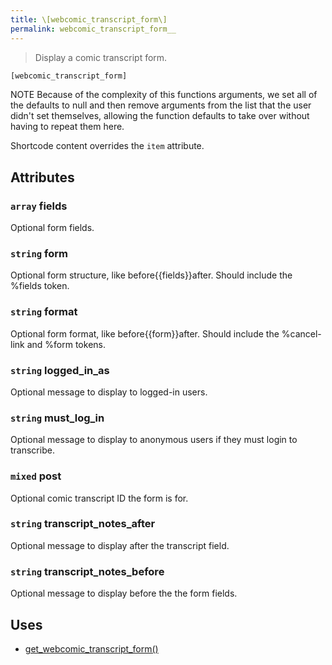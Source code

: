 ```yaml
---
title: \[webcomic_transcript_form\]
permalink: webcomic_transcript_form__
---
```


> Display a comic transcript form.

```php
[webcomic_transcript_form]
```

NOTE Because of the complexity of this functions arguments, we set all of the
defaults to null and then remove arguments from the list that the user didn't
set themselves, allowing the function defaults to take over without having to
repeat them here.

Shortcode content overrides the `item` attribute.

## Attributes

### `array` fields
Optional form fields.

### `string` form
Optional form structure, like before\{\{fields}}after.
Should include the %fields token.

### `string` format
Optional form format, like before\{\{form}}after.
Should include the %cancel-link and %form tokens.

### `string` logged_in_as
Optional message to display to logged-in
users.

### `string` must_log_in
Optional message to display to anonymous
users if they must login to transcribe.

### `mixed` post
Optional comic transcript ID the form is for.

### `string` transcript_notes_after
Optional message to display after
the transcript field.

### `string` transcript_notes_before
Optional message to display
before the the form fields.

## Uses
- [get_webcomic_transcript_form()](get_webcomic_transcript_form())

